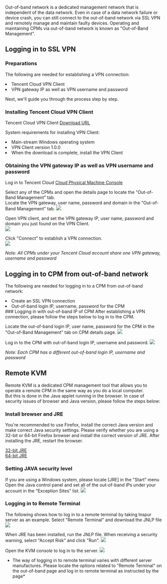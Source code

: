 
Out-of-band network is a dedicated management network that is independent of the data network. Even in case of a data network failure or device crash, you can still connect to the out-of-band network via SSL VPN and remotely manage and maintain faulty devices. Operating and maintaining CPMs via out-of-band network is known as "Out-of-Band Management".


## Logging in to SSL VPN
### Preparations
The following are needed for establishing a VPN connection:
<li>Tencent Cloud VPN Client</li>
<li>VPN gateway IP as well as VPN username and password</li>


Next, we'll guide you through the process step by step.

### Installing Tencent Cloud VPN Client
Tencent Cloud VPN Client [Download URL](http://vpnclient-10040239.file.myqcloud.com/iNodeSetup7.2%20%28E0407%29.rar "")

System requirements for installing VPN Client:

<li>Main-stream Windows operating system</li>

<li>VPN Client version	1.0.0</li>

<li>When the download is complete, install the VPN Client</li>

### Obtaining the VPN gateway IP as well as VPN username and password

Log in to Tencent Cloud [Cloud Physical Machine Console](https://console.qcloud.com/cpm)

Select any of the CPMs and open the details page to locate the "Out-of-Band Management" tab.  
Locate the VPN gateway, user name, password and domain in the "Out-of-Band Management" tab.
![](http:////mc.qcloudimg.com/static/img/81dc7ec19eaab7aabc61e0dab38f2e2b/image.png)

Open VPN client, and set the VPN gateway IP, user name, password and domain you just found on the VPN Client.  
![](http:///mc.qcloudimg.com/static/img/9a423d872f235b0aef545952363084ab/image.png)

Click "Connect" to establish a VPN connection.  
![](http:////mc.qcloudimg.com/static/img/a37d604c4324595effbf6146d8e69540/image.png)

*Note: All CPMs under your Tencent Cloud account share one VPN gateway, username and password*

## Logging in to CPM from out-of-band network

The following are needed for logging in to a CPM from out-of-band network:
<li>Create an SSL VPN connection</li>
<li>Out-of-band login IP, username, password for the CPM</li>
### Logging in with out-of-band IP of CPM
After establishing a VPN connection, please follow the steps below to log in to the CPM.

Locate the out-of-band login IP, user name, password for the CPM in the "Out-of-Band Management" tab on CPM details page.
![](http://mc.qcloudimg.com/static/img/9136a3f9e9a65deb72e0f3393d609254/image.png)

Log in to the CPM with out-of-band login IP, username and password.
![](http://mc.qcloudimg.com/static/img/5f3e839f35ed59f93f501f6018c406cd/image.png)


*Note: Each CPM has a different out-of-band login IP, username and password*

## Remote KVM
Remote KVM is a dedicated CPM management tool that allows you to operate a remote CPM in the same way as you do a local computer.  
But this is done in the Java applet running in the browser. In case of security issues of browser and Java version, please follow the steps below:

### Install browser and JRE
You're recommended to use Firefox, install the correct Java version and make correct Java security settings. Please verify whether you are using a 32-bit or 64-bit Firefox browser and install the correct version of JRE. After installing the JRE, restart the browser.

[32-bit JRE](http://sdlc-esd.oracle.com/ESD6/JSCDL/jdk/8u91-b15/jre-8u91-windows-i586.exe?GroupName=JSC&FilePath=/ESD6/JSCDL/jdk/8u91-b15/jre-8u91-windows-i586.exe&BHost=javadl.sun.com&File=jre-8u91-windows-i586.exe&AuthParam=1478323813_4af27d91260f692b5706084436d8e104&ext=.exe "")  
[64-bit JRE](http://javadl.oracle.com/webapps/download/AutoDL?BundleId=210185 "")

### Setting JAVA security level
If you are using a Windows system, please locate [JRE] in the "Start" menu 
Open the Java control panel and set all of the out-of-band IPs under your account in the "Exception Sites" list.
![](http://mc.qcloudimg.com/static/img/4678086a40776453153066fb7aa72881/image.png)

### Logging in to Remote Terminal
The following shows how to log in to a remote terminal by taking Inspur server as an example. Select "Remote Terminal" and download the JNLP file
![](http://mc.qcloudimg.com/static/img/a0f8ea92860599ee84cef64d5424c4fb/image.png)

When JRE has been installed, run the JNLP file. When receiving a security warning, select "Accept Risk" and click "Run".
![](http://mc.qcloudimg.com/static/img/bb488ef0b23136416157cadac511cf9b/image.png)

Open the KVM console to log in to the server.
![](http://mc.qcloudimg.com/static/img/621d8581d874366d0cb4576cab579a9f/image.png)
* The way of logging in to remote terminal varies with different server manufactures. Please locate the options related to "Remote Terminal" on the out-of-band page and log in to remote terminal as instructed by the page*





